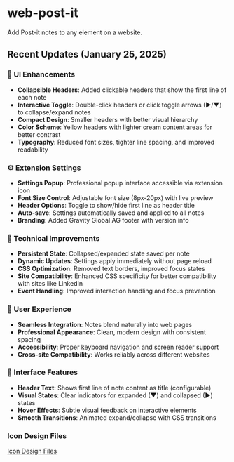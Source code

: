 # web-post-it
Add Post-it notes to any element on a website.

## Recent Updates (January 25, 2025)

### 🎨 UI Enhancements
- **Collapsible Headers**: Added clickable headers that show the first line of each note
- **Interactive Toggle**: Double-click headers or click toggle arrows (▶/▼) to collapse/expand notes
- **Compact Design**: Smaller headers with better visual hierarchy
- **Color Scheme**: Yellow headers with lighter cream content areas for better contrast
- **Typography**: Reduced font sizes, tighter line spacing, and improved readability

### ⚙️ Extension Settings
- **Settings Popup**: Professional popup interface accessible via extension icon
- **Font Size Control**: Adjustable font size (8px-20px) with live preview
- **Header Options**: Toggle to show/hide first line as header title
- **Auto-save**: Settings automatically saved and applied to all notes
- **Branding**: Added Gravity Global AG footer with version info

### 🔧 Technical Improvements
- **Persistent State**: Collapsed/expanded state saved per note
- **Dynamic Updates**: Settings apply immediately without page reload
- **CSS Optimization**: Removed text borders, improved focus states
- **Site Compatibility**: Enhanced CSS specificity for better compatibility with sites like LinkedIn
- **Event Handling**: Improved interaction handling and focus prevention

### 🎯 User Experience
- **Seamless Integration**: Notes blend naturally into web pages
- **Professional Appearance**: Clean, modern design with consistent spacing
- **Accessibility**: Proper keyboard navigation and screen reader support
- **Cross-site Compatibility**: Works reliably across different websites

### 📱 Interface Features
- **Header Text**: Shows first line of note content as title (configurable)
- **Visual States**: Clear indicators for expanded (▼) and collapsed (▶) states
- **Hover Effects**: Subtle visual feedback on interactive elements
- **Smooth Transitions**: Animated expand/collapse with CSS transitions

### Icon Design Files
[Icon Design Files](https://lun-eu.icons8.com/d/wwpxphdKb0GK5vvRt4oJEg?node=A3w5tuEre0ul8cAhOeefLg)
